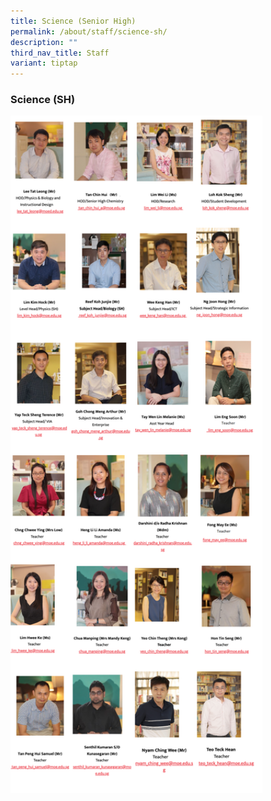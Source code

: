 ```yaml
---
title: Science (Senior High)
permalink: /about/staff/science-sh/
description: ""
third_nav_title: Staff
variant: tiptap
---
```

### Science (SH)

<img src="/images/science sh updated.png" style="width:80%">
